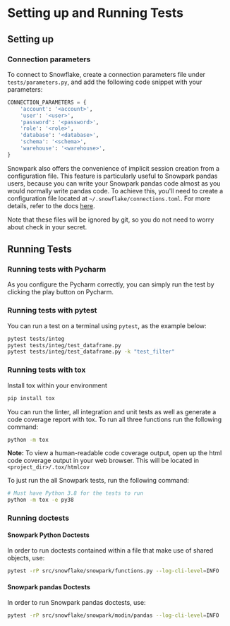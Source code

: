 # Setting up and Running Tests

## Setting up
### Connection parameters

To connect to Snowflake, create a connection parameters file under `tests/parameters.py`, and add the
following code snippet with your parameters:
```python
CONNECTION_PARAMETERS = {
    'account': '<account>',
    'user': '<user>',
    'password': '<password>',
    'role': '<role>',
    'database': '<database>',
    'schema': '<schema>',
    'warehouse': '<warehouse>',
}
```
Snowpark also offers the convenience of implicit session creation from a configuration file.
This feature is particularly useful to Snowpark pandas users, because you can write your Snowpark pandas code almost as you would normally write pandas code.
To achieve this, you'll need to create a configuration file located at `~/.snowflake/connections.toml`. For more details, refer to the docs [here][implicit session documentation].


Note that these files will be ignored by git, so you do not need to worry about check in your secret.

## Running Tests

### Running tests with Pycharm

As you configure the Pycharm correctly, you can simply run the test by clicking the play button on
Pycharm.

### Running tests with pytest

You can run a test on a terminal using `pytest`, as the example below:
``` bash
pytest tests/integ
pytest tests/integ/test_dataframe.py
pytest tests/integ/test_dataframe.py -k "test_filter"
```

### Running tests with tox

Install tox within your environment
```bash
pip install tox
```
You can run the linter, all integration and unit tests as well as generate a code coverage report
with tox. To run all three functions run the following command:
```bash
python -m tox
```
**Note:** To view a human-readable code coverage output, open up the html code coverage output in
your web browser. This will be located in `<project_dir>/.tox/htmlcov`

To just run the all Snowpark tests, run the following command:
```bash
# Must have Python 3.8 for the tests to run
python -m tox -e py38
```
### Running doctests

#### Snowpark Python Doctests
In order to run doctests contained within a file that make use of shared objects, use:
```bash
pytest -rP src/snowflake/snowpark/functions.py --log-cli-level=INFO
```

#### Snowpark pandas Doctests
In order to run Snowpark pandas doctests, use:

```bash
pytest -rP src/snowflake/snowpark/modin/pandas --log-cli-level=INFO
```

[implicit session documentation]: https://docs.snowflake.com/en/developer-guide/python-connector/python-connector-connect#setting-a-default-connection
